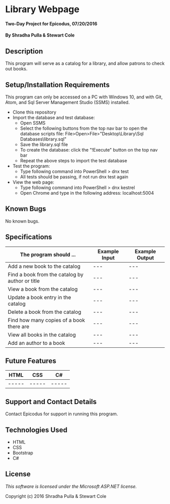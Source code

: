 # Library Webpage

#### Two-Day Project for Epicodus, 07/20/2016

#### By Shradha Pulla & Stewart Cole

## Description

This program will serve as a catalog for a library, and allow patrons to check out books.

## Setup/Installation Requirements

This program can only be accessed on a PC with Windows 10, and with Git, Atom, and Sql Server Management Studio (SSMS) installed.

* Clone this repository
* Import the database and test database:
  * Open SSMS
  * Select the following buttons from the top nav bar to open the database scripts file: File>Open>File>"Desktop\Library\Sql Databases\library.sql"
  * Save the library.sql file
  * To create the database: click the "!Execute" button on the top nav bar
  * Repeat the above steps to import the test database
* Test the program:
  * Type following command into PowerShell > dnx test
  * All tests should be passing, if not run dnx test again
* View the web page:
  * Type following command into PowerShell > dnx kestrel
  * Open Chrome and type in the following address: localhost:5004

## Known Bugs

No known bugs.

## Specifications

The program should ... | Example Input | Example Output
----- | ----- | -----
Add a new book to the catalog | --- | ---
Find a book from the catalog by author or title | --- | ---
View a book from the catalog | --- | ---
Update a book entry in the catalog | --- | ---
Delete a book from the catalog | --- | ---
Find how many copies of a book there are | --- | ---
View all books in the catalog | --- | ---
Add an author to a book | --- | ---

## Future Features

HTML | CSS | C#
----- | ----- | -----
----- | ----- | -----

## Support and Contact Details

Contact Epicodus for support in running this program.

## Technologies Used

* HTML
* CSS
* Bootstrap
* C#

## License

*This software is licensed under the Microsoft ASP.NET license.*

Copyright (c) 2016 Shradha Pulla & Stewart Cole
